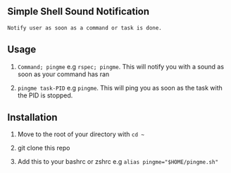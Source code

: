## Simple Shell Sound Notification

    Notify user as soon as a command or task is done.

## Usage

1. `Command; pingme` e.g `rspec; pingme`. This will notify you with a sound as soon as your command has ran

2. `pingme task-PID` e.g `pingme`. This will ping you as soon as the task with the PID is stopped.

## Installation

1. Move to the root of your directory with `cd ~`

2. git clone this repo

3. Add this to your bashrc or zshrc e.g `alias pingme="$HOME/pingme.sh"`